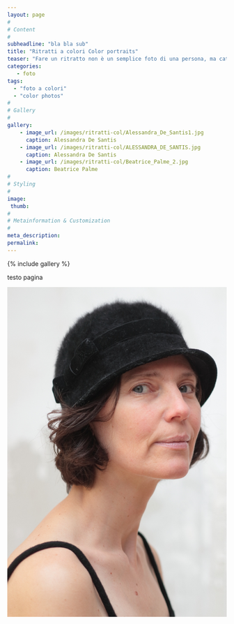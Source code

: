 ```yaml
---
layout: page
#
# Content
#
subheadline: "bla bla sub"
title: "Ritratti a colori Color portraits"
teaser: "Fare un ritratto non è un semplice foto di una persona, ma catturarne lo spirito, in un attimo e cristallizzarlo"
categories: 
   - foto
tags:
  - "foto a colori"
  - "color photos"
#
# Gallery
#
gallery:
    - image_url: /images/ritratti-col/Alessandra_De_Santis1.jpg
      caption: Alessandra De Santis
    - image_url: /images/ritratti-col/ALESSANDRA_DE_SANTIS.jpg
      caption: Alessandra De Santis
    - image_url: /images/ritratti-col/Beatrice_Palme_2.jpg
      caption: Beatrice Palme
#
# Styling
#
image:
 thumb:
#
# Metainformation & Customization
#
meta_description:
permalink:
---
```


{% include gallery %}

testo pagina

![chiara](/images/chiara.jpg)